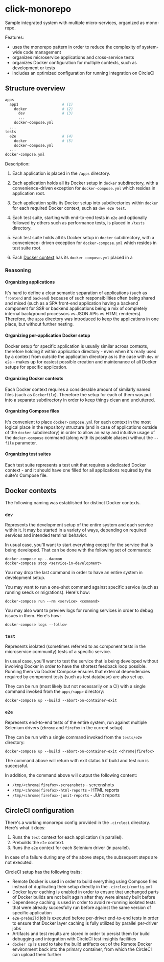 # click-monorepo

Sample integrated system with multiple micro-services, organized as mono-repo.

Features:

- uses the monorepo pattern in order to reduce the complexity of system-wide code management
- organizes microservice applications and cross-service tests
- organizes Docker configuration for multiple contexts, such as development or tests
- includes an optimized configuration for running integration on CircleCI

## Structure overview

```sh
apps
  app1                    # (1)
    docker                # (2)
      dev                 # (3)
      ...
    docker-compose.yml
  ...
tests
  e2e                     # (4)
    docker                # (5)
    docker-compose.yml
  ...
docker-compose.yml
```

Description:

1. Each application is placed in the `/apps` directory.

2. Each application holds all its Docker setup in `docker` subdirectory, with a convenience-driven
   exception for `docker-compose.yml` which resides in application root.

3. Each application splits its Docker setup into subdirectories within `docker` for each required
   Docker context, such as `dev e2e test`.

4. Each test suite, starting with end-to-end tests in `e2e` and optionally followed by others such
   as performance tests, is placed in `/tests` directory.

5. Each test suite holds all its Docker setup in `docker` subdirectory, with a convenience- driven
   exception for `docker-compose.yml` which resides in test suite root.

6. Each [Docker context](#docker-contexts) has its `docker-compose.yml` placed in a

### Reasoning

#### Organizing applications

It's hard to define a clear semantic separation of applications (such as `frontend` and `backend`)
because of such responsibilities often being shared and mixed (such as a SPA front-end application
having a backend component for SSR or backend applications being a mix of completely internal
background processors vs JSON APIs vs HTML renderers). Therefore, the `apps` directory was
introduced to keep the applications in one place, but without further nesting.

#### Organizing per-application Docker setup

Docker setup for specific application is usually similar across contexts, therefore holding it
within application directory - even when it's really used by a context from outside the application
directory as is the case with `dev` or `e2e` - makes up for easiest possible creation and
maintenance of all Docker setups for specific application.

#### Organizing Docker contexts

Each Docker context requires a considerable amount of similarly named files (such as `Dockerfile`).
Therefore the setup for each of them was put into a separate subdirectory in order to keep things
clean and uncluttered.

#### Organizing Compose files

It's convenient to place `docker-compose.yml` for each context in the most logical place in the
repository structure (and in case of applications outside of the `docker` subdirectory) in order to
allow an easy and intuitive usage of the `docker-compose` command (along with its possible aliases)
without the `--file` parameter.

#### Organizing test suites

Each test suite represents a test unit that requires a dedicated Docker context - and it should have
one filled for all applications required by the suite's Compose file.

## Docker contexts

The following naming was established for distinct Docker contexts.

### `dev`

Represents the development setup of the entire system and each service within it. It may be started
in a variety of ways, depending on required services and intended terminal behavior.

In usual case, you'll want to start everything except for the service that is being developed. That
can be done with the following set of commands:

    docker-compose up --daemon
    docker-compose stop <service-in-development>

You may drop the last command in order to have an entire system in development setup.

You may want to run a one-shot command against specific service (such as running seeds or
migrations). Here's how:

    docker-compose run --rm <service> <command>

You may also want to preview logs for running services in order to debug issues in them. Here's how:

    docker-compose logs --follow

### `test`

Represents isolated (sometimes referred to as component tests in the microservice community) tests
of a specific service.

In usual case, you'll want to test the service that is being developed without involving Docker in
order to have the shortest feedback loop possible. Running them via Docker Compose ensures that
external dependencies required by component tests (such as test database) are also set up.

They can be run (most likely but not necessarily on a CI) with a single command invoked from the
`apps/<app>` directory:

    docker-compose up --build --abort-on-container-exit

### `e2e`

Represents end-to-end tests of the entire system, run against multiple Selenium drivers (`chrome`
and `firefox` in the current setup).

They can be run with a single command invoked from the `tests/e2e` directory:

    docker-compose up --build --abort-on-container-exit <chrome|firefox>

The command above will return with exit status `0` if build and test run is successful.

In addition, the command above will output the following content:

- `/tmp/<chrome|firefox>-screenshots` - screenshots
- `/tmp/<chrome|firefox>-html-reports` - HTML reports
- `/tmp/<chrome|firefox>-junit-reports` - JUnit reports

## CircleCI configuration

There's a working monorepo config provided in the `.circleci` directory. Here's what it does:

1. Runs the `test` context for each application (in parallel).
2. Prebuilds the `e2e` context.
3. Runs the `e2e` context for each Selenium driver (in parallel).

In case of a failure during any of the above steps, the subsequent steps are not executed.

CircleCI setup has the following traits:

- Remote Docker is used in order to build everything using Compose files instead of duplicating
  their setup directly in the `.circleci/config.yml`
- Docker layer caching is enabled in order to ensure that unchanged parts of Docker builds are not
  built again after they were already built before
- Dependency caching is used in order to avoid re-running isolated tests that were already
  succesfully run before against the same version of specific application
- `e2e-prebuild` job is executed before per-driver end-to-end tests in order to ensure that Docker
  layer caching is fully utilized by parallel per-driver jobs
- Artifacts and test results are stored in order to persist them for build debugging and integration
  with CircleCI test insights facilities
- `docker cp` is used to take the build artifacts out of the Remote Docker environment back into
  the primary container, from which the CircleCI can upload them further
